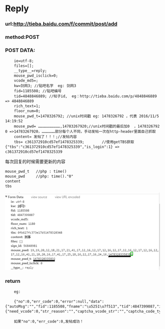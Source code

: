 # Reply

### url:http://tieba.baidu.com/f/commit/post/add

### method:POST
	
### POST DATA:
```
	ie=utf-8;
	files=[];
	__type__=reply;
	mouse_pwd_isclick=0;
	vcode_md5=;
	kw=剑网3; //贴吧名字  eg: 剑网3
	fid=1185508; //贴吧编号 
	tid=4848846889; //帖子id,  eg：http://tieba.baidu.com/p/4848846889   => 4848846889
	rich_text=1;
	floor_num=0;
	mouse_pwd_t=1478326792; //unix时间戳 eg: 1478326792 ，代表 2016/11/5 14:19:52  
	mouse_pwd= …………………………,14783267920;//unix时间戳的最后加0  ，1478326792 0 =>14783267920，………………部分每个人不同，手动发帖一次在http-header里面自己抓取
	content= 发帖了！！！;//发帖内容
	tbs= c361372910cd57ef1478325339;		//使用getTBS获取 {"tbs":"c361372910cd57ef1478325339","is_login":1} => c361372910cd57ef1478325339
```

每次回复的时候需要更新的内容
```
mouse_pwd_t   //php : time()
mouse_pwd     //php: time()."0"
content
tbs
```



![Formdata](https://github.com/ShanaMaid/baidu-tieba-api/raw/master/content/reply.png)



### return
		
		eg:
		
		{"no":0,"err_code":0,"error":null,"data":{"autoMsg":"","fid":1185508,"fname":"\u5251\u7f513","tid":4847399087,"is_login":1,"content":"\u6211\u5c31\u662f\u4e00\u4e2a\u673a\u5668\u4eba\u800c\u5df2","access_state":null,"vcode":{"need_vcode":0,"str_reason":"","captcha_vcode_str":"","captcha_code_type":0,"userstatevcode":0},"mute_text":null}}
		
		如果"no":0,"err_code":0,发帖成功！
	